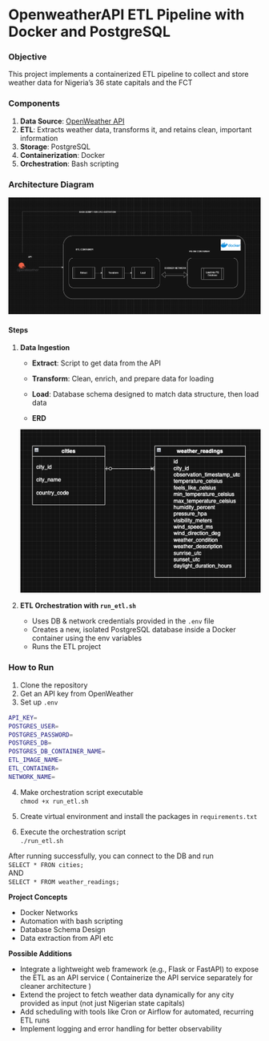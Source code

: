 # OpenweatherAPI ETL Pipeline with Docker and PostgreSQL

### Objective
This project implements a containerized ETL pipeline to collect and store weather data for Nigeria’s 36 state capitals and the FCT


### Components
1. **Data Source**: [OpenWeather API](https://api.openweathermap.org/data/2.5/weather)
2. **ETL**: Extracts weather data, transforms it, and retains clean, important information
3. **Storage**: PostgreSQL
4. **Containerization**: Docker
5. **Orchestration**: Bash scripting

### Architecture Diagram
<img src="./assets/achitecturaldiagram.png">

#### Steps

1. **Data Ingestion**  
   - **Extract**: Script to get data from the API  
   - **Transform**: Clean, enrich, and prepare data for loading  
   - **Load**: Database schema designed to match data structure, then load data  

   - **ERD**  
   <img src="./assets/erd.png">

2. **ETL Orchestration with `run_etl.sh`**  
   - Uses DB & network credentials provided in the `.env` file  
   - Creates a new, isolated PostgreSQL database inside a Docker container using the env variables  
   - Runs the ETL project  

### How to Run
1. Clone the repository  
2. Get an API key from OpenWeather  
3. Set up `.env`  
```bash
API_KEY=
POSTGRES_USER=
POSTGRES_PASSWORD=
POSTGRES_DB=
POSTGRES_DB_CONTAINER_NAME=
ETL_IMAGE_NAME=
ETL_CONTAINER=
NETWORK_NAME=
```
4. Make orchestration script executable \
 `chmod +x run_etl.sh`

5. Create virtual environment and install the packages in `requirements.txt`

6. Execute the orchestration script \
 `./run_etl.sh`


After running successfully, you can connect to the DB and run \
`SELECT * FRON cities;` \
AND \
`SELECT * FROM weather_readings;`

**Project Concepts**
- Docker Networks
- Automation with bash scripting
- Database Schema Design
- Data extraction from API etc


**Possible Additions**
- Integrate a lightweight web framework (e.g., Flask or FastAPI) to expose the ETL as an API service  ( Containerize the API service separately for cleaner architecture )
- Extend the project to fetch weather data dynamically for any city provided as input (not just Nigerian state capitals)  
- Add scheduling with tools like Cron or Airflow for automated, recurring ETL runs  
- Implement logging and error handling for better observability
